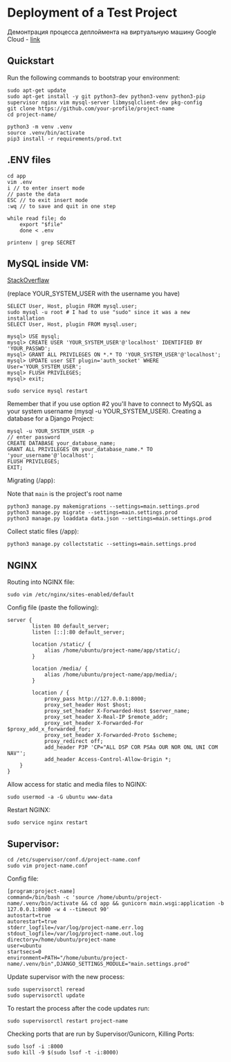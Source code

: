 # Deployment of a Test Project

Демонтрация процесса деплоймента на виртуальную машину Google Cloud - [link](https://www.youtube.com/watch?v=dKnYNrBoqQc)

## Quickstart

Run the following commands to bootstrap your environment:
    
    sudo apt-get update
    sudo apt-get install -y git python3-dev python3-venv python3-pip supervisor nginx vim mysql-server libmysqlclient-dev pkg-config
    git clone https://github.com/your-profile/project-name
    cd project-name/
  
    python3 -m venv .venv   
    source .venv/bin/activate
    pip3 install -r requirements/prod.txt 

## .ENV files

    cd app
    vim .env
    i // to enter insert mode
    // paste the data
    ESC // to exit insert mode
    :wq // to save and quit in one step
    
    while read file; do
        export "$file"
        done < .env

    printenv | grep SECRET

## MySQL inside VM:

[StackOverflaw](https://stackoverflow.com/questions/39281594/error-1698-28000-access-denied-for-user-rootlocalhost)

(replace YOUR_SYSTEM_USER with the username you have)

    SELECT User, Host, plugin FROM mysql.user;
    sudo mysql -u root # I had to use "sudo" since it was a new installation
    SELECT User, Host, plugin FROM mysql.user;

    mysql> USE mysql;
    mysql> CREATE USER 'YOUR_SYSTEM_USER'@'localhost' IDENTIFIED BY 'YOUR_PASSWD';
    mysql> GRANT ALL PRIVILEGES ON *.* TO 'YOUR_SYSTEM_USER'@'localhost';
    mysql> UPDATE user SET plugin='auth_socket' WHERE User='YOUR_SYSTEM_USER';
    mysql> FLUSH PRIVILEGES;
    mysql> exit;

    sudo service mysql restart

Remember that if you use option #2 you'll have to connect to MySQL as your system username (mysql -u YOUR_SYSTEM_USER).
Creating a database for a Django Project:

    mysql -u YOUR_SYSTEM_USER -p
    // enter password
    CREATE DATABASE your_database_name;
    GRANT ALL PRIVILEGES ON your_database_name.* TO 'your_username'@'localhost';
    FLUSH PRIVILEGES;
    EXIT;

Migrating (/app):

Note that ``main`` is the project's root name

    python3 manage.py makemigrations --settings=main.settings.prod
    python3 manage.py migrate --settings=main.settings.prod
    python3 manage.py loaddata data.json --settings=main.settings.prod

Collect static files (/app):

    python3 manage.py collectstatic --settings=main.settings.prod

## NGINX   

Routing into NGINX file:

    sudo vim /etc/nginx/sites-enabled/default  
    
Config file (paste the following):

    server {
            listen 80 default_server;
            listen [::]:80 default_server;

            location /static/ {
                alias /home/ubuntu/project-name/app/static/; 
            }

            location /media/ {
                alias /home/ubuntu/project-name/app/media/; 
            }

            location / {
                proxy_pass http://127.0.0.1:8000;
                proxy_set_header Host $host;
                proxy_set_header X-Forwarded-Host $server_name;
                proxy_set_header X-Real-IP $remote_addr;
                proxy_set_header X-Forwarded-For $proxy_add_x_forwarded_for;
                proxy_set_header X-Forwarded-Proto $scheme;
                proxy_redirect off;
                add_header P3P 'CP="ALL DSP COR PSAa OUR NOR ONL UNI COM NAV"';
                add_header Access-Control-Allow-Origin *;
        }
    }

Allow access for static and media files to NGINX:

    sudo usermod -a -G ubuntu www-data
    
Restart NGINX:
    
    sudo service nginx restart

## Supervisor:

    cd /etc/supervisor/conf.d/project-name.conf
    sudo vim project-name.conf
    
Config file:
    
    [program:project-name]
    command=/bin/bash -c 'source /home/ubuntu/project-name/.venv/bin/activate && cd app && gunicorn main.wsgi:application -b 127.0.0.1:8000 -w 4 --timeout 90'
    autostart=true
    autorestart=true
    stderr_logfile=/var/log/project-name.err.log
    stdout_logfile=/var/log/project-name.out.log
    directory=/home/ubuntu/project-name
    user=ubuntu
    startsecs=0
    environment=PATH="/home/ubuntu/project-name/.venv/bin",DJANGO_SETTINGS_MODULE="main.settings.prod"

    
Update supervisor with the new process:
    
    sudo supervisorctl reread
    sudo supervisorctl update
    
To restart the process after the code updates run:

    sudo supervisorctl restart project-name

Checking ports that are run by Supervisor/Gunicorn, Killing Ports:

    sudo lsof -i :8000
    sudo kill -9 $(sudo lsof -t -i:8000)

